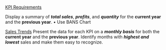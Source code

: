 <ins>KPI Requirements</ins>

Display a summary of **_total sales_**, **_profits_**, and **_quantity_** for the **current year** and the **previous year**.
• Use BANS Chart

<ins>Sales Trends</ins>
Present the data for each KPI on a **_monthly basis_** for both the **current year** and the **previous year**.
Identify months with **_highest and lowest_** sales and make them easy to recognize.

